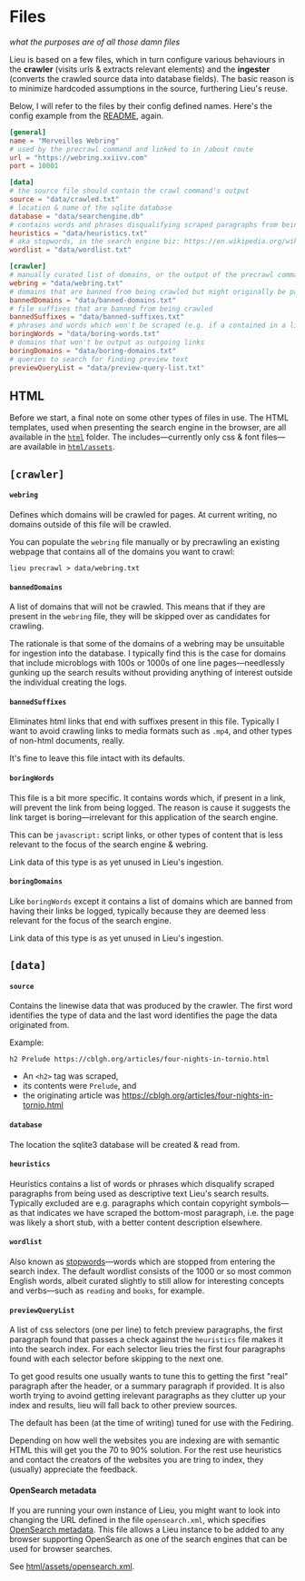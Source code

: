 # Files
_what the purposes are of all those damn files_

Lieu is based on a few files, which in turn configure various behaviours in the
**crawler** (visits urls & extracts relevant elements) and the **ingester**
(converts the crawled source data into database fields). The basic reason is to
minimize hardcoded assumptions in the source, furthering Lieu's reuse.

Below, I will refer to the files by their config defined names. Here's the
config example from the [README](../README.md), again.

```toml
[general]
name = "Merveilles Webring"
# used by the precrawl command and linked to in /about route
url = "https://webring.xxiivv.com"
port = 10001

[data]
# the source file should contain the crawl command's output 
source = "data/crawled.txt"
# location & name of the sqlite database
database = "data/searchengine.db"
# contains words and phrases disqualifying scraped paragraphs from being presented in search results
heuristics = "data/heuristics.txt"
# aka stopwords, in the search engine biz: https://en.wikipedia.org/wiki/Stop_word
wordlist = "data/wordlist.txt"

[crawler]
# manually curated list of domains, or the output of the precrawl command
webring = "data/webring.txt"
# domains that are banned from being crawled but might originally be part of the webring
bannedDomains = "data/banned-domains.txt"
# file suffixes that are banned from being crawled
bannedSuffixes = "data/banned-suffixes.txt"
# phrases and words which won't be scraped (e.g. if a contained in a link)
boringWords = "data/boring-words.txt"
# domains that won't be output as outgoing links
boringDomains = "data/boring-domains.txt"
# queries to search for finding preview text
previewQueryList = "data/preview-query-list.txt"
```

## HTML
Before we start, a final note on some other types of files in use. The HTML
templates, used when presenting the search engine in the browser, are all
available in the [`html`](../html) folder. The includes—currently only css
& font files—are available in [`html/assets`](../html/assets).

## `[crawler]`
#### `webring`
Defines which domains will be crawled for pages. At current writing, no domains
outside of this file will be crawled.

You can populate the `webring` file manually or by precrawling an existing
webpage that contains all of the domains you want to crawl:

    lieu precrawl > data/webring.txt

#### `bannedDomains`
A list of domains that will not be crawled. This means that if they are present
in the `webring` file, they will be skipped over as candidates for crawling.

The rationale is that some of the domains of a webring may be unsuitable for ingestion
into the database. I typically find this is the case for domains that include
microblogs with 100s or 1000s of one line pages—needlessly gunking up the search
results without providing anything of interest outside the individual creating
the logs.

#### `bannedSuffixes`
Eliminates html links that end with suffixes present in this file. Typically I want
to avoid crawling links to media formats such as `.mp4`, and other types of
non-html documents, really.

It's fine to leave this file intact with its defaults.

#### `boringWords`
This file is a bit more specific. It contains words which, if present in a link,
will prevent the link from being logged. The reason is cause it suggests the
link target is boring—irrelevant for this application of the search engine.

This can be `javascript:` script links, or other types of content that is less
relevant to the focus of the search engine & webring.

Link data of this type is as yet unused in Lieu's ingestion.

#### `boringDomains`
Like `boringWords` except it contains a list of domains which are banned from
having their links be logged, typically because they are deemed less relevant
for the focus of the search engine.

Link data of this type is as yet unused in Lieu's ingestion.

## `[data]`
#### `source`
Contains the linewise data that was produced by the crawler. The first word
identifies the type of data and the last word identifies the page the data
originated from.

Example:
```
h2 Prelude https://cblgh.org/articles/four-nights-in-tornio.html
```

* An `<h2>` tag was scraped, 
* its contents were `Prelude`, and 
* the originating article was https://cblgh.org/articles/four-nights-in-tornio.html

#### `database`
The location the sqlite3 database will be created & read from.

#### `heuristics`
Heuristics contains a list of words or phrases which disqualify scraped
paragraphs from being used as descriptive text Lieu's search results. Typically
excluded are e.g. paragraphs which contain copyright symbols—as that indicates we
have scraped the bottom-most paragraph, i.e. the page was likely a short stub,
with a better content description elsewhere.

#### `wordlist`
Also known as [stopwords](https://en.wikipedia.org/wiki/Stop_word)—words which
are stopped from entering the search index. The default wordlist consists of the
1000 or so most common English words, albeit curated slightly to still allow for
interesting concepts and verbs—such as `reading` and `books`, for example.

#### `previewQueryList`
A list of css selectors (one per line) to fetch preview paragraphs,
the first paragraph found that passes a check against the `heuristics` file makes
it into the search index. For each selector lieu tries the first four paragraphs
found with each selector before skipping to the next one.

To get good results one usually wants to tune this to getting the first "real" paragraph
after the header, or a summary paragraph if provided. It is also worth trying to avoind getting
irelevant paragraphs as they clutter up your index and results, lieu will fall back to other
preview sources.

The default has been (at the time of writing) tuned for use with the Fediring.

Depending on how well the websites you are indexing are with semantic HTML this will
get you the 70 to 90% solution. For the rest use heuristics and contact the creators of the
websites you are tring to index, they (usually) appreciate the feedback.

#### OpenSearch metadata
If you are running your own instance of Lieu, you might want to look into changing the URL
defined in the file `opensearch.xml`, which specifies [OpenSearch
metadata](https://en.wikipedia.org/wiki/OpenSearch). This file allows a Lieu instance to be
added to any browser supporting OpenSearch as one of the search engines that can be used for
browser searches.

See [html/assets/opensearch.xml](../html/assets/opensearch.xml).
